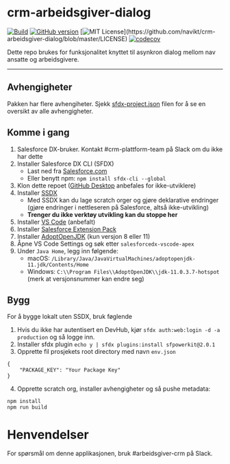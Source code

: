 # crm-arbeidsgiver-dialog

[![Build](https://github.com/navikt/crm-arbeidsgiver-dialog/workflows/master/badge.svg)](https://github.com/navikt/crm-arbeidsgiver-dialog/actions?query=workflow%3ABuild)
[![GitHub version](https://badgen.net/github/release/navikt/crm-arbeidsgiver-dialog/stable)](https://github.com/navikt/crm-arbeidsgiver-dialog)
[![MIT License](https://img.shields.io/apm/l/atomic-design-ui.svg?)](https://github.com/navikt/crm-arbeidsgiver-dialog/blob/master/LICENSE)
[![codecov](https://codecov.io/gh/navikt/crm-arbeidsgiver-dialog/branch/master/graph/badge.svg)](https://codecov.io/gh/navikt/crm-arbeidsgiver-dialog)

Dette repo brukes for funksjonalitet knyttet til asynkron dialog mellom nav ansatte og arbeidsgivere.

---

## Avhengigheter

Pakken har flere avhengiheter. Sjekk [sfdx-project.json](https://github.com/navikt/crm-arbeidsgiver-dialog/blob/master/sfdx-project.json) filen for å se en oversikt av alle avhengigheter.

## Komme i gang

1. Salesforce DX-bruker. Kontakt #crm-plattform-team på Slack om du ikke har dette
2. Installer Salesforce DX CLI (SFDX)
    - Last ned fra [Salesforce.com](https://developer.salesforce.com/tools/sfdxcli)
    - Eller benytt npm: `npm install sfdx-cli --global`
3. Klon dette repoet ([GitHub Desktop](https://desktop.github.com) anbefales for ikke-utviklere)
4. Installer [SSDX](https://github.com/navikt/ssdx)
    - Med SSDX kan du lage scratch orger og gjøre deklarative endringer (gjøre endringer i nettleseren på Salesforce, altså ikke-utvikling)
    - **Trenger du ikke verktøy utvikling kan du stoppe her**
5. Installer [VS Code](https://code.visualstudio.com) (anbefalt)
6. Installer [Salesforce Extension Pack](https://marketplace.visualstudio.com/items?itemName=salesforce.salesforcedx-vscode)
7. Installer [AdoptOpenJDK](https://adoptopenjdk.net) (kun versjon 8 eller 11)
8. Åpne VS Code Settings og søk etter `salesforcedx-vscode-apex`
9. Under `Java Home`, legg inn følgende:
    - macOS: `/Library/Java/JavaVirtualMachines/adoptopenjdk-11.jdk/Contents/Home`
    - Windows: `C:\\Program Files\\AdoptOpenJDK\\jdk-11.0.3.7-hotspot` (merk at versjonsnummer kan endre seg)

## Bygg

For å bygge lokalt uten SSDX, bruk føglende

1. Hvis du ikke har autentisert en DevHub, kjør `sfdx auth:web:login -d -a production` og så logge inn.
2. Installer sfdx plugin `echo y | sfdx plugins:install sfpowerkit@2.0.1`
3. Opprette fil prosjekets root directory med navn `env.json`

```
{
    "PACKAGE_KEY": "Your Package Key"
}

```

4. Opprette scratch org, installer avhengigheter og så pushe metadata:

```
npm install
npm run build
```

# Henvendelser

For spørsmål om denne applikasjonen, bruk #arbeidsgiver-crm på Slack.

